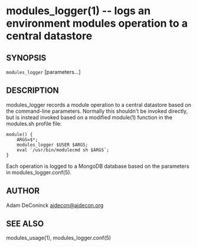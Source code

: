 modules_logger(1) -- logs an environment modules operation to a central datastore
=================================================================================

## SYNOPSIS

`modules_logger` <username> <operation> [parameters...]

## DESCRIPTION

modules_logger records a module operation to a central datastore based on the
command-line parameters. Normally this shouldn't be invoked directly, but is 
instead invoked based on a modified module(1) function in the modules.sh
profile file:

    module() { 
        ARGS=$*; 
        modules_logger $USER $ARGS; 
        eval `/usr/bin/modulecmd sh $ARGS`; 
    }

Each operation is logged to a MongoDB database based on the parameters in
modules_logger.conf(5).

## AUTHOR

Adam DeConinck <ajdecon@ajdecon.org>

## SEE ALSO

modules_usage(1), modules_logger.conf(5)
